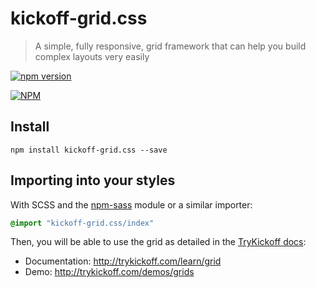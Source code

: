 # kickoff-grid.css
> A simple, fully responsive, grid framework that can help you build complex layouts very easily

[![npm version](https://badge.fury.io/js/kickoff-grid.css.svg)](https://badge.fury.io/js/kickoff-grid.css)

[![NPM](https://nodei.co/npm/kickoff-grid.css.png)](https://nodei.co/npm/kickoff-grid.css/)

## Install

```
npm install kickoff-grid.css --save
```

## Importing into your styles

With SCSS and the [npm-sass](https://www.npmjs.com/package/npm-sass) module or a similar importer:

```scss
@import "kickoff-grid.css/index"
```

Then, you will be able to use the grid as detailed in the [TryKickoff docs](http://trykickoff.com/learn/grid):

* Documentation:  http://trykickoff.com/learn/grid
* Demo: http://trykickoff.com/demos/grids

